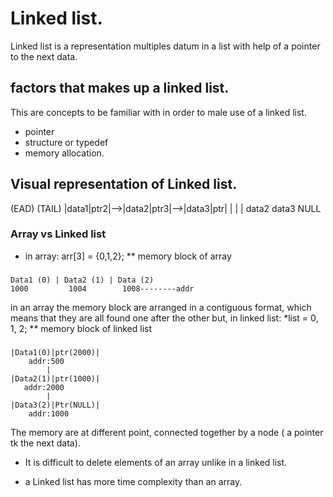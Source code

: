 # Linked list.
Linked list is  a representation multiples datum in a list with help of a pointer to the next data.

## factors that makes up a linked list.
This are concepts to be familiar with in order to male use of a linked list.
- pointer
- structure or typedef
- memory allocation.

## Visual representation of Linked list.
(EAD)                         (TAIL)
|data1|ptr2|-->|data2|ptr3|-->|data3|ptr|
        |              |            |
        data2         data3       NULL



### Array vs Linked list
+ in array: arr[3] = {0,1,2};
** memory block of array

### 
    Data1 (0) | Data2 (1) | Data (2)
    1000         1004        1008--------addr

in an array the memory block are arranged in a contiguous format, which means that they are all found one after the other
but, 
in linked list: \*list = 0, 1, 2;
** memory block of linked list
### 
    |Data1(0)|ptr(2000)|
        addr:500
            |
    |Data2(1)|ptr(1000)|
       addr:2000
            |
    |Data3(2)|Ptr(NULL)|
        addr:1000

The memory are at different point, connected together by a node ( a pointer tk the next data).

+ It is difficult to delete elements of an array unlike in a linked list.

+ a Linked list has more time complexity than an array.
